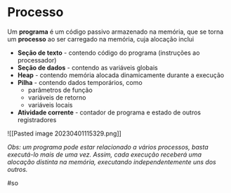 
# Processo

Um **programa** é um código passivo armazenado na memória, que se torna um **processo** ao ser carregado na memória, cuja alocação inclui

- **Seção de texto** - contendo código do programa (instruções ao processador)
- **Seção de dados** - contendo as variáveis globais
- **Heap** - contendo memória alocada dinamicamente durante a execução
- **Pilha** - contendo dados temporários, como
	- parâmetros de função
	- variáveis de retorno
	- variáveis locais
- **Atividade corrente** - contador de programa e estado de outros registradores

![[Pasted image 20230401115329.png]]

*Obs: um programa pode estar relacionado a vários processos, basta executá-lo mais de uma vez. Assim, cada execução receberá uma alocação distinta na memória, executando independentemente uns dos outros.*

#so

